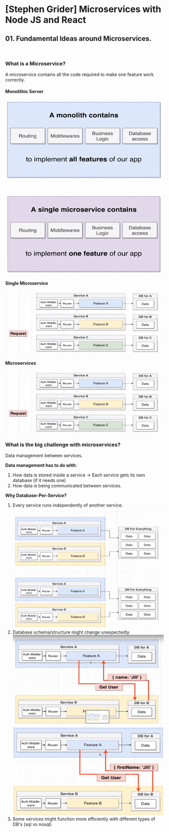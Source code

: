 
# [Stephen Grider] Microservices with Node JS and React

## 01. Fundamental Ideas around Microservices.
<br/>

### What is a Microservice?
A microservice contains all the code required to make one feature work correctly.

#### Monolithic Server

![Application](/img/pic_01_05.png?raw=true)

<br/>

![Application](/img/pic_01_06.png?raw=true)

#### Single Microservice

![Application](/img/pic_01_07.png?raw=true)

#### Microservices

![Application](/img/pic_01_07.png?raw=true)


### What is the big challenge with microservices?

Data management between services. 

<b>Data management has to do with:</b>

1) How data is stored inside a service -> Each service gets its own database (if it needs one)
2) How data is being communicated between services.


<b>Why Database-Per-Service?</b>

1) Every service runs independently of another service.
   </br>
   ![Application](/img/pic_01_08.png?raw=true)
   </br>
   ![Application](/img/pic_01_09.png?raw=true)
2) Database schema/structure might change unexpectedly.
   </br>
   ![Application](/img/pic_01_10.png?raw=true)
   </br>
   ![Application](/img/pic_01_11.png?raw=true)
3) Some services might function more efficiently with different types of DB's (sql vs nosql)
